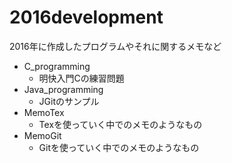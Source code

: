 # 2016development  
2016年に作成したプログラムやそれに関するメモなど

* C_programming  
	- 明快入門Cの練習問題  
* Java_programming
	- JGitのサンプル
* MemoTex
	- Texを使っていく中でのメモのようなもの
* MemoGit
	- Gitを使っていく中でのメモのようなもの